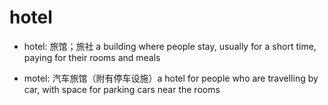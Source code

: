 # hotel

- hotel: 旅馆；旅社 a building where people stay, usually for a short time, paying for their rooms and meals

- motel: 汽车旅馆（附有停车设施）a hotel for people who are travelling by car, with space for parking cars near the rooms

